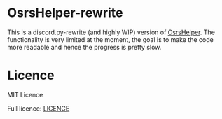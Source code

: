 # OsrsHelper-rewrite

This is a discord.py-rewrite (and highly WIP) version of [OsrsHelper](https://github.com/Visperi/OsrsHelper). The functionality 
is very limited at the moment, the goal is to make the code more readable and hence the progress is pretty slow.

# Licence

MIT Licence

Full licence: [LICENCE](/LICENCE)
